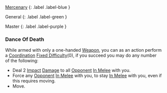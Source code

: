 
[Mercenary](Game/Mercenary)
{: .label .label-blue }

General
{: .label .label-green }

Master
{: .label .label-purple }
### Dance Of Death

While armed with only a one-handed [Weapon](Core/Weapons), you can as an action perform a [Coordination](Game/Core/Agility#Coordination) [Fixed Difficulty](Game/Core/Skills#Fixed%20Difficulty)(0), if you succeed you may do any number of the following:
* Deal 2 [Impact](Game/Core/Injury#Impact) [Damage](Game/Core/Terminology#Damage) to all [Opponent](Game/Core/Terminology#Opponent) [In Melee](Game/Core/Effects#In%20Melee) with you.
* Force any [Opponent](Game/Core/Terminology#Opponent) [In Melee](Game/Core/Effects#In%20Melee) with you, to stay [In Melee](Game/Core/Effects#In%20Melee) with you, even if this requires moving.
* Move.

